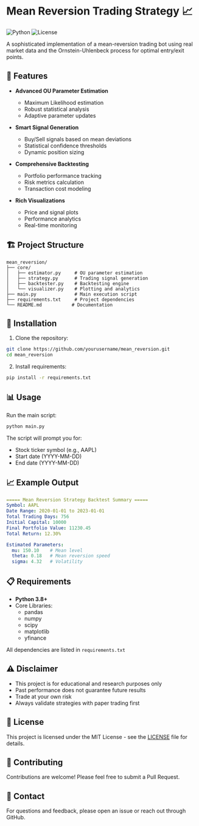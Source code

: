 # Mean Reversion Trading Strategy 📈
![Python](https://img.shields.io/badge/Python-3.8+-blue.svg)
![License](https://img.shields.io/badge/license-MIT-green.svg)

A sophisticated implementation of a mean-reversion trading bot using real market data and the Ornstein-Uhlenbeck process for optimal entry/exit points.

## 🚀 Features

- **Advanced OU Parameter Estimation**
  - Maximum Likelihood estimation
  - Robust statistical analysis
  - Adaptive parameter updates

- **Smart Signal Generation**
  - Buy/Sell signals based on mean deviations
  - Statistical confidence thresholds
  - Dynamic position sizing

- **Comprehensive Backtesting**
  - Portfolio performance tracking
  - Risk metrics calculation
  - Transaction cost modeling

- **Rich Visualizations**
  - Price and signal plots
  - Performance analytics
  - Real-time monitoring

## 🏗️ Project Structure

```plaintext
mean_reversion/
├── core/
│   ├── estimator.py     # OU parameter estimation
│   ├── strategy.py      # Trading signal generation
│   ├── backtester.py    # Backtesting engine
│   └── visualizer.py    # Plotting and analytics
├── main.py              # Main execution script
├── requirements.txt     # Project dependencies
└── README.md           # Documentation
```

## 🔧 Installation

1. Clone the repository:
```bash
git clone https://github.com/yourusername/mean_reversion.git
cd mean_reversion
```

2. Install requirements:
```bash
pip install -r requirements.txt
```

## 📊 Usage

Run the main script:
```bash
python main.py
```

The script will prompt you for:
- Stock ticker symbol (e.g., AAPL)
- Start date (YYYY-MM-DD)
- End date (YYYY-MM-DD)

## 📈 Example Output

```yaml
===== Mean Reversion Strategy Backtest Summary =====
Symbol: AAPL
Date Range: 2020-01-01 to 2023-01-01
Total Trading Days: 756
Initial Capital: 10000
Final Portfolio Value: 11230.45
Total Return: 12.30%

Estimated Parameters:
  mu: 150.10    # Mean level
  theta: 0.18   # Mean reversion speed
  sigma: 4.32   # Volatility
```

## 📋 Requirements

- **Python 3.8+**
- Core Libraries:
  - pandas
  - numpy
  - scipy
  - matplotlib
  - yfinance

All dependencies are listed in `requirements.txt`

## ⚠️ Disclaimer

- This project is for educational and research purposes only
- Past performance does not guarantee future results
- Trade at your own risk
- Always validate strategies with paper trading first

## 📜 License

This project is licensed under the MIT License - see the [LICENSE](LICENSE) file for details.

## 🤝 Contributing

Contributions are welcome! Please feel free to submit a Pull Request.

## 📧 Contact

For questions and feedback, please open an issue or reach out through GitHub.
